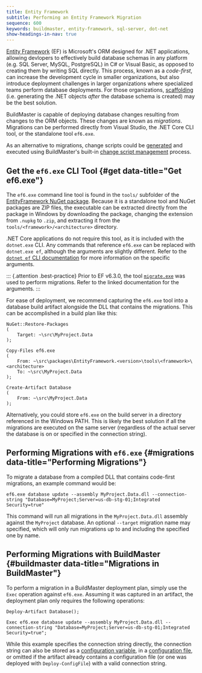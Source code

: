```yaml
---
title: Entity Framework
subtitle: Performing an Entity Framework Migration
sequence: 600 
keywords: buildmaster, entity-framework, sql-server, dot-net
show-headings-in-nav: true
---
```


[Entity Framework](https://docs.microsoft.com/en-us/ef/) (EF) is Microsoft's ORM designed for .NET applications, allowing devlopers to effectively build database schemas in any platform (e.g. SQL Server, MySQL, PostgreSQL) in C# or Visual Basic, as opposed to creating them by writing SQL directly. This process, known as a *code-first*, can increase the development cycle in smaller organizations, but also introduce deployment challenges in larger organizations where specialized teams perform database deployments. For those organizations, [scaffolding](https://docs.microsoft.com/en-us/ef/core/managing-schemas/scaffolding) (i.e. generating the .NET objects *after* the database schema is created) may be the best solution.

BuildMaster is capable of deploying database changes resulting from changes to the ORM objects. These changes are known as *migrations*. Migrations can be performed directly from Visual Studio, the .NET Core CLI tool, or the standalone tool `ef6.exe`. 

As an alternative to migrations, change scripts could be [generated](https://docs.microsoft.com/en-us/ef/core/managing-schemas/migrations/?tabs=dotnet-core-cli#generate-sql-scripts) and executed using BuildMaster's built-in [change script management](/docs/buildmaster/deployments/targets/databases) process.

## Get the `ef6.exe` CLI Tool {#get data-title="Get ef6.exe"}

The `ef6.exe` command line tool is found in the `tools/` subfolder of the [EntityFramework NuGet package](https://www.nuget.org/packages/EntityFramework). Because it is a standalone tool and NuGet packages are ZIP files, the executable can be extracted directly from the package in Windows by downloading the package, changing the extension from `.nupkg` to `.zip`, and extracting it from the `tools/<framework>/<architecture>` directory.

.NET Core applications do not require this tool, as it is included with the `dotnet.exe` CLI. Any commands that reference `ef6.exe` can be replaced with `dotnet.exe ef`, although the arguments are slightly different. Refer to the [`dotnet ef` CLI documentation](https://docs.microsoft.com/en-us/ef/core/miscellaneous/cli/dotnet) for more information on the specific arguments.

::: {.attention .best-practice}
Prior to EF v6.3.0, the tool [`migrate.exe`](https://docs.microsoft.com/en-us/ef/ef6/modeling/code-first/migrations/migrate-exe) was used to perform migrations. Refer to the linked documentation for the arguments.
:::

For ease of deployment, we recommend capturing the `ef6.exe` tool into a database build artifact alongside the DLL that contains the migrations. This can be accomplished in a build plan like this:

```
NuGet::Restore-Packages
(
    Target: ~\src\MyProject.Data
);

Copy-Files ef6.exe
(
    From: ~\src\packages\EntityFramework.<version>\tools\<framework>\<architecture>
    To: ~\src\MyProject.Data
);

Create-Artifact Database
(
    From: ~\src\MyProject.Data
);
```

Alternatively, you could store `ef6.exe` on the build server in a directory referenced in the Windows PATH. This is likely the best solution if all the migrations are executed on the same server (regardless of the actual server the database is on or specified in the connection string).

## Performing Migrations with `ef6.exe` {#migrations data-title="Performing Migrations"}

To migrate a database from a compiled DLL that contains code-first migrations, an example command would be:

```
ef6.exe database update --assembly MyProject.Data.dll --connection-string "Database=MyProject;Server=us-db-stg-01;Integrated Security=true"
```

This command will run all migrations in the `MyProject.Data.dll` assembly against the `MyProject` database. An optional `--target` migration name may specified, which will only run migrations up to and including the specified one by name.

## Performing Migrations with BuildMaster {#buildmaster data-title="Migrations in BuildMaster"}

To perform a migration in a BuildMaster deployment plan, simply use the `Exec` operation against `ef6.exe`. Assuming it was captured in an artifact, the deployment plan only requires the following operations:

```
Deploy-Artifact Database();

Exec ef6.exe database update --assembly MyProject.Data.dll --connection-string "Database=MyProject;Server=us-db-stg-01;Integrated Security=true";
```

While this example specifies the connection string directly, the connection string can also be stored as a [configuration variable](/docs/buildmaster/administration/configuration-variables), in a [configuration file](/docs/buildmaster/deployments/configuration-files), or omitted if the artifact already contains a configuration file (or one was deployed with `Deploy-ConfigFile`) with a valid connection string.